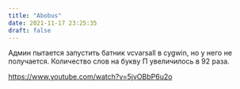 ```yaml
---
title: "Abobus"
date: 2021-11-17 23:25:35
draft: false
---
```


Админ пытается запустить батник vcvarsall в cygwin, но у него не получается. Количество слов на букву П увеличилось в 92 раза.

https://www.youtube.com/watch?v=5jvOBbP6u2o
